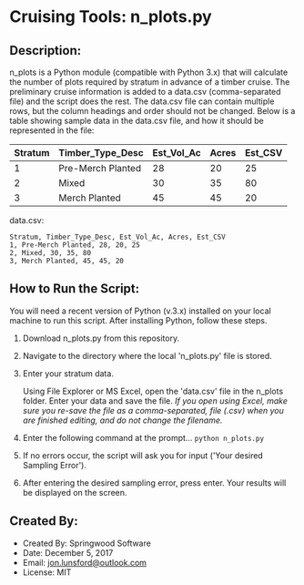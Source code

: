 # Cruising Tools:  n_plots.py

## Description:
n_plots is a Python module (compatible with Python 3.x) that will calculate the number of plots
required by stratum in advance of a timber cruise.  The preliminary cruise information is
added to a data.csv (comma-separated file) and the script does the rest.  The data.csv file can
contain multiple rows, but the column headings and order should not be changed.  Below is a table
showing sample data in the data.csv file, and how it should be represented in the file:

Stratum | Timber_Type_Desc | Est_Vol_Ac | Acres | Est_CSV
------- | ---------------- | ---------- | ----- | -------
1		| Pre-Merch Planted| 28			| 20	| 25
2		| Mixed			   | 30			| 35	| 80
3		| Merch Planted	   | 45			| 45	| 20

data.csv:

```text
Stratum, Timber_Type_Desc, Est_Vol_Ac, Acres, Est_CSV
1, Pre-Merch Planted, 28, 20, 25
2, Mixed, 30, 35, 80
3, Merch Planted, 45, 45, 20
```

## How to Run the Script:
You will need a recent version of Python (v.3.x) installed on your local machine to run this script.
After installing Python, follow these steps.

1.  Download n_plots.py from this repository.
	
2.  Navigate to the directory where the local 'n_plots.py' file is stored.
			
3.  Enter your stratum data.

	Using File Explorer or MS Excel, open the 'data.csv' file in the n_plots folder.  Enter your
	data and save the file. 
	*If you open using Excel, make sure you re-save the file as a comma-separated, file (.csv) when you 	are finished editing, and do not change the filename.*
	
4.  Enter the following command at the prompt... `python n_plots.py`
		
5.  If no errors occur, the script will ask you for input ('Your desired Sampling Error').

6.  After entering the desired sampling error, press enter.  Your results will be displayed on the screen.


## Created By:
* Created By:    Springwood Software
* Date:          December 5, 2017
* Email:         jon.lunsford@outlook.com
* License:       MIT


		
	
		